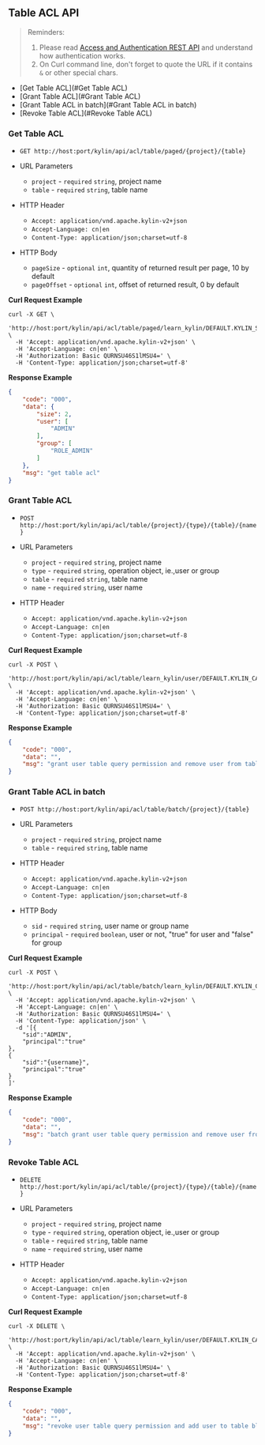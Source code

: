 ## Table ACL API

> Reminders:
>
> 1. Please read [Access and Authentication REST API](authentication.en.md) and understand how authentication works.
> 2. On Curl command line, don't forget to quote the URL if it contains `&` or other special chars.



* [Get Table ACL](#Get Table ACL)
* [Grant Table ACL](#Grant Table ACL)
* [Grant Table ACL in batch](#Grant Table ACL in batch)
* [Revoke Table ACL](#Revoke Table ACL)



### Get Table ACL

- `GET http://host:port/kylin/api/acl/table/paged/{project}/{table}`


- URL Parameters
    * `project` - `required` `string`, project name
    * `table` - `required` `string`, table name

- HTTP Header
	- `Accept: application/vnd.apache.kylin-v2+json`
	- `Accept-Language: cn|en`
	- `Content-Type: application/json;charset=utf-8`


- HTTP Body
    * `pageSize` - `optional` `int`, quantity of returned result per page, 10 by default
    * `pageOffset` - `optional` `int`,  offset of returned result, 0 by default


**Curl Request Example**

```shell
curl -X GET \
  'http://host:port/kylin/api/acl/table/paged/learn_kylin/DEFAULT.KYLIN_SALES' \
  -H 'Accept: application/vnd.apache.kylin-v2+json' \
  -H 'Accept-Language: cn|en' \
  -H 'Authorization: Basic QURNSU46S1lMSU4=' \
  -H 'Content-Type: application/json;charset=utf-8'
```

**Response Example**

```JSON
{
    "code": "000", 
    "data": {
        "size": 2, 
        "user": [
            "ADMIN"
        ], 
        "group": [
            "ROLE_ADMIN"
        ]
    }, 
    "msg": "get table acl"
}
```



### Grant Table ACL

- `POST http://host:port/kylin/api/acl/table/{project}/{type}/{table}/{name}`


- URL Parameters
    * `project` - `required` `string`, project name
    * `type` - `required` `string`, operation object, ie.,user or group
    * `table` - `required` `string`, table name
	* `name` - `required` `string`, user name


- HTTP Header
	- `Accept: application/vnd.apache.kylin-v2+json`
	- `Accept-Language: cn|en`
	- `Content-Type: application/json;charset=utf-8`


**Curl Request Example**

```shell
curl -X POST \
  'http://host:port/kylin/api/acl/table/learn_kylin/user/DEFAULT.KYLIN_CAL_DT/ADMIN' \
  -H 'Accept: application/vnd.apache.kylin-v2+json' \
  -H 'Accept-Language: cn|en' \
  -H 'Authorization: Basic QURNSU46S1lMSU4=' \
  -H 'Content-Type: application/json;charset=utf-8'
```


**Response Example**

```JSON
{
    "code": "000",
    "data": "",
    "msg": "grant user table query permission and remove user from table black list."
}
```



### Grant Table ACL in batch


- `POST http://host:port/kylin/api/acl/table/batch/{project}/{table}`


- URL Parameters
    * `project` - `required` `string`, project name
    * `table` - `required` `string`, table name


- HTTP Header
	- `Accept: application/vnd.apache.kylin-v2+json`
	- `Accept-Language: cn|en`
	- `Content-Type: application/json;charset=utf-8`


- HTTP Body
    * `sid` - `required` `string`, user name or group name
    * `principal` - `required` `boolean`, user or not,  "true" for user and "false" for group


**Curl Request Example**

```shell
curl -X POST \
  'http://host:port/kylin/api/acl/table/batch/learn_kylin/DEFAULT.KYLIN_CAL_DT' \
  -H 'Accept: application/vnd.apache.kylin-v2+json' \
  -H 'Accept-Language: cn|en' \
  -H 'Authorization: Basic QURNSU46S1lMSU4=' \
  -H 'Content-Type: application/json' \
  -d '[{
	"sid":"ADMIN",
	"principal":"true"
},
{
	"sid":"{username}",
	"principal":"true"
}
]'
```

**Response Example**

```JSON
{
    "code": "000",
    "data": "",
    "msg": "batch grant user table query permission and remove user from table black list"
}
```



### Revoke Table ACL

- `DELETE http://host:port/kylin/api/acl/table/{project}/{type}/{table}/{name}`


- URL Parameters
    * `project` - `required` `string`, project name
    * `type` - `required` `string`, operation object, ie.,user or group
    * `table` - `required` `string`, table name
    * `name` - `required` `string`, user name


- HTTP Header
	- `Accept: application/vnd.apache.kylin-v2+json`
	- `Accept-Language: cn|en`
	- `Content-Type: application/json;charset=utf-8`


**Curl Request Example**

```shell
curl -X DELETE \
  'http://host:port/kylin/api/acl/table/learn_kylin/user/DEFAULT.KYLIN_CAL_DT/ADMIN' \
  -H 'Accept: application/vnd.apache.kylin-v2+json' \
  -H 'Accept-Language: cn|en' \
  -H 'Authorization: Basic QURNSU46S1lMSU4=' \
  -H 'Content-Type: application/json;charset=utf-8'
```


**Response Example**

```JSON
{
    "code": "000",
    "data": "",
    "msg": "revoke user table query permission and add user to table black list."
}
```